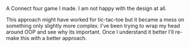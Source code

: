 A Connect four game I made. I am not happy with the design at all.

This approach might have worked for tic-tac-toe but it became a mess on something
only slightly more complex. I've been trying to wrap my head around OOP and see
why its important. Once I understand it better I'll re-make this with a better
approach. 